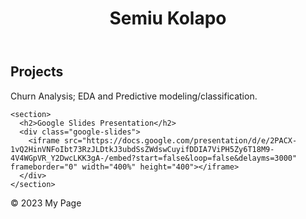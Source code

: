 <html>
<head>
  <title>My Page</title>
  <link rel="stylesheet" href="styles.css">
</head>
<body>
  <header>
    <h1>Semiu Kolapo</h1>
  </header>
  
  <main>
    <section>
      <h2>Projects</h2>
      <p>Churn Analysis; EDA and Predictive modeling/classification.</p>
    </section>
    

    
    <section>
      <h2>Google Slides Presentation</h2>
      <div class="google-slides">
        <iframe src="https://docs.google.com/presentation/d/e/2PACX-1vQ2HinVNFoIbt73RzJLDtkJ3ubdSsZWdswCuyifDDIA7ViPH5Zy6T18M9-4V4WGpVR_Y2DwcLKK3gA-/embed?start=false&loop=false&delayms=3000" frameborder="0" width="400%" height="400"></iframe>
      </div>
    </section>
  </main>
  
  <footer>
    <p>&copy; 2023 My Page</p>
  </footer>
</body>
</html>
